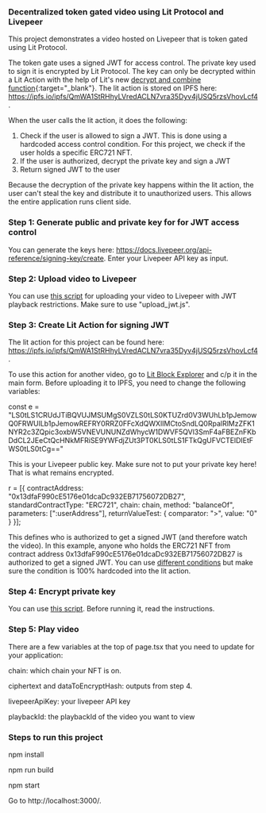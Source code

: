 ### Decentralized token gated video using Lit Protocol and Livepeer

This project demonstrates a video hosted on Livepeer that is token gated using Lit Protocol.

The token gate uses a signed JWT for access control. The private key used to sign it is encrypted by Lit Protocol. The key can only be decrypted within a Lit Action with the help of Lit's new [decrypt and combine function](https://developer.litprotocol.com/sdk/serverless-signing/combining-decryption-shares){:target="_blank"}. The lit action is stored on IPFS here: https://ipfs.io/ipfs/QmWA1StRHhyLVredACLN7vra35Dyv4jUSQ5rzsVhovLcf4. 

When the user calls the lit action, it does the following:

1. Check if the user is allowed to sign a JWT. This is done using a hardcoded access control condition. For this project, we check if the user holds a specific ERC721 NFT. 
2. If the user is authorized, decrypt the private key and sign a JWT
3. Return signed JWT to the user

Because the decryption of the private key happens within the lit action, the user can't steal the key and distribute it to unauthorized users. This allows the entire application runs client side.  

### Step 1: Generate public and private key for for JWT access control

You can generate the keys here: https://docs.livepeer.org/api-reference/signing-key/create. Enter your Livepeer API key as input. 

### Step 2: Upload video to Livepeer

You can use [this script](https://github.com/serdave-eth/livepeer-upload-video) for uploading your video to Livepeer with JWT playback restrictions. Make sure to use "upload_jwt.js". 

### Step 3: Create Lit Action for signing JWT

The lit action for this project can be found here: https://ipfs.io/ipfs/QmWA1StRHhyLVredACLN7vra35Dyv4jUSQ5rzsVhovLcf4. 

To use this action for another video, go to [Lit Block Explorer](https://explorer.litprotocol.com/create-action) and c/p it in the main form. Before uploading it to IPFS, you need to change the following variables:

const e = "LS0tLS1CRUdJTiBQVUJMSUMgS0VZLS0tLS0KTUZrd0V3WUhLb1pJemowQ0FRWUlLb1pJemowREFRY0RRZ0FFcXdQWXlIMCtoSndLQ0RpalRlMzZFK1NYR2c3ZQpic3oxbW5VNEVUNUNZdWhycW1DWVF5QVl3SmF4aFBEZnFKbDdCL2JEeCtQcHNkMFRiSE9YWFdjZUt3PT0KLS0tLS1FTkQgUFVCTElDIEtFWS0tLS0tCg=="

This is your Livepeer public key. Make sure not to put your private key here! That is what remains encrypted.

r = [{
                contractAddress: "0x13dfaF990cE5176e01dcaDc932EB71756072DB27",
                standardContractType: "ERC721",
                chain: chain,
                method: "balanceOf",
                parameters: [":userAddress"],
                returnValueTest: { comparator: ">", value: "0" }
            }];

This defines who is authorized to get a signed JWT (and therefore watch the video). In this example, anyone who holds the ERC721 NFT from contract address 0x13dfaF990cE5176e01dcaDc932EB71756072DB27 is authorized to get a signed JWT. You can use [different conditions](https://developer.litprotocol.com/sdk/access-control/lit-action-conditions) but make sure the condition is 100% hardcoded into the lit action.

### Step 4: Encrypt private key

You can use [this script](https://github.com/serdave-eth/lit-encrypt). Before running it, read the instructions.

### Step 5: Play video

There are a few variables at the top of page.tsx that you need to update for your application:

chain: which chain your NFT is on.

ciphertext and dataToEncryptHash: outputs from step 4.

livepeerApiKey: your livepeer API key

playbackId: the playbackId of the video you want to view

### Steps to run this project

npm install

npm run build

npm start

Go to http://localhost:3000/. 
